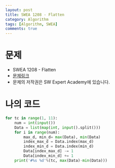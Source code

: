 ```yaml
---
layout: post
title: SWEA 1208 - Flatten
category: Algorithm
tags: [Algorithm, SWEA]
comments: true
---
```




# 문제

-  SWEA 1208 - Flatten
-  [문제링크](<https://www.swexpertacademy.com/main/code/problem/problemDetail.do?contestProbId=AV139KOaABgCFAYh&categoryId=AV139KOaABgCFAYh&categoryType=CODE>)
-  문제의 저작권은 SW Expert Academy에 있습니다.



# 나의 코드


```python
for tc in range(1, 11):
    num = int(input())
    Data = list(map(int, input().split()))
    for i in range(num):
        max_d, min_d= max(Data), min(Data)
        index_max_d = Data.index(max_d)
        index_min_d = Data.index(min_d)
        Data[index_max_d] -= 1
        Data[index_min_d] += 1
    print('#%s %d'%(tc, max(Data)-min(Data)))
```

